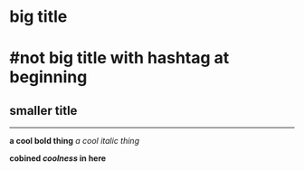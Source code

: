# big title
#not big title with hashtag at beginning
=====

## smaller title
-----

**a cool bold thing**
*a cool italic thing*

**cobined *coolness* in here**
